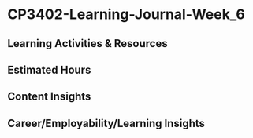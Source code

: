 # CP3402-Learning-Journal-Week_6

## Learning Activities & Resources


## Estimated Hours


## Content Insights


## Career/Employability/Learning Insights
